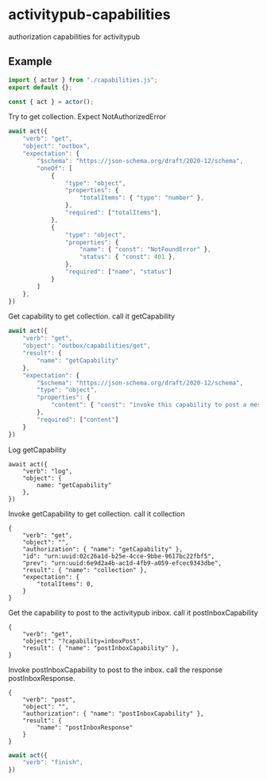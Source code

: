 # activitypub-capabilities

authorization capabilities for activitypub

## Example

```javascript
import { actor } from "./capabilities.js";
export default {};

const { act } = actor();
```

Try to get collection. Expect NotAuthorizedError

```javascript
await act({
    "verb": "get",
    "object": "outbox",
    "expectation": {
        "$schema": "https://json-schema.org/draft/2020-12/schema",
        "oneOf": [
            {
                "type": "object",
                "properties": {
                    "totalItems": { "type": "number" },
                },
                "required": ["totalItems"],
            },
            {
                "type": "object",
                "properties": {
                    "name": { "const": "NotFoundError" },
                    "status": { "const": 401 },
                },
                "required": ["name", "status"]
            }
        ]
    },
})
```

Get capability to get collection. call it getCapability

```javascript
await act({
    "verb": "get",
    "object": "outbox/capabilities/get",
    "result": {
        "name": "getCapability"
    },
    "expectation": {
        "$schema": "https://json-schema.org/draft/2020-12/schema",
        "type": "object",
        "properties": {
            "content": { "const": "invoke this capability to post a message to the outbox" },
        },
        "required": ["content"]
    }
})
```

Log getCapability

```
await act({
    "verb": "log",
    "object": {
        name: "getCapability"
    },
})
```

Invoke getCapability to get collection. call it collection

```
{
    "verb": "get",
    "object": "",
    "authorization": { "name": "getCapability" },
    "id": "urn:uuid:02c26a1d-b25e-4cce-9bbe-9617bc22fbf5",
    "prev": "urn:uuid:6e9d2a4b-ac1d-4fb9-a059-efcec9343dbe",
    "result": { "name": "collection" },
    "expectation": {
        "totalItems": 0,
    }
}
```

Get the capability to post to the activitypub inbox. call it postInboxCapability


```
{
    "verb": "get",
    "object": "?capability=inboxPost",
    "result": { "name": "postInboxCapability" },
}
```

Invoke postInboxCapability to post to the inbox. call the response postInboxResponse.

```
{
    "verb": "post",
    "object": "",
    "authorization": { "name": "postInboxCapability" },
    "result": {
        "name": "postInboxResponse"
    }
}
```

```javascript
await act({
    "verb": "finish",
})
```
